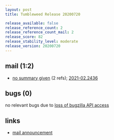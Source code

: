 ```yaml
---
layout: post
title: Tumbleweed Release 20200720

release_available: false
release_reference_count: 2
release_reference_count_mail: 2
release_score: 82
release_stability_level: moderate
release_version: 20200720
---
```


## mail (1:2)

- [no summary given](https://github.com/boombatower/tumbleweed-review/issues/10) (2 refs); [2021-02.2436](https://github.com/boombatower/tumbleweed-review/issues/10)

## bugs (0)

<!--more-->

no relevant bugs due to [loss of bugzilla API access](https://bugzilla.opensuse.org/show_bug.cgi?id=1157722)



## links

- [mail announcement](https://github.com/boombatower/tumbleweed-review/issues/10)
